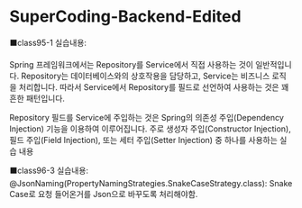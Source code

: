 # SuperCoding-Backend-Edited


⬛class95-1 실습내용:

Spring 프레임워크에서는 Repository를 Service에서 직접 사용하는 것이 일반적입니다. Repository는 데이터베이스와의 상호작용을 담당하고, Service는 비즈니스 로직을 처리합니다. 따라서 Service에서 Repository를 필드로 선언하여 사용하는 것은 꽤 흔한 패턴입니다.

Repository 필드를 Service에 주입하는 것은 Spring의 의존성 주입(Dependency Injection) 기능을 이용하여 이루어집니다. 주로 생성자 주입(Constructor Injection), 필드 주입(Field Injection), 또는 세터 주입(Setter Injection) 중 하나를 사용하는 실습 내용


⬛class96-3 실습내용:
@JsonNaming(PropertyNamingStrategies.SnakeCaseStrategy.class):
Snake Case로 요청 들어온거를 Json으로 바꾸도록 처리해야함.


